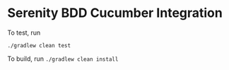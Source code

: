 # Serenity BDD Cucumber Integration

To test, run

```./gradlew clean test```

To build, run
```./gradlew clean install```

